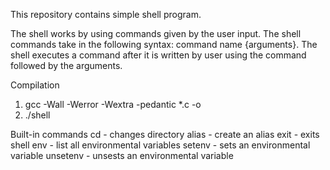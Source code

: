 This repository contains simple shell program.


The shell works by using commands given by the user input. The shell commands take in the following syntax: command name {arguments}. The shell executes a command after it is written by user using the command followed by the arguments.

Compilation
1. gcc -Wall -Werror -Wextra -pedantic *.c -o <shell name here>
2. ./shell 

Built-in commands
cd - changes directory
alias - create an alias
exit - exits shell
env - list all environmental variables
setenv - sets an environmental variable
unsetenv - unsests an environmental variable


